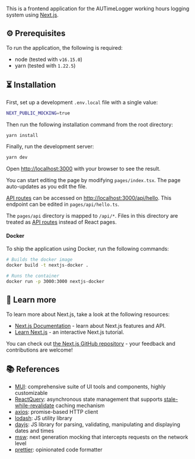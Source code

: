 This is a frontend application for the AUTimeLogger working hours logging system using [Next.js](https://nextjs.org/).

## ⚙️ Prerequisites

To run the application, the following is required:

- node (tested with `v16.15.0`)
- yarn (tested with `1.22.5`)

## ⏳ Installation

First, set up a development `.env.local` file with a single value:

```bash
NEXT_PUBLIC_MOCKING=true
```

Then run the following installation command from the root directory:

```bash
yarn install
```

Finally, run the development server:

```bash
yarn dev
```

Open [http://localhost:3000](http://localhost:3000) with your browser to see the result.

You can start editing the page by modifying `pages/index.tsx`. The page auto-updates as you edit the file.

[API routes](https://nextjs.org/docs/api-routes/introduction) can be accessed on [http://localhost:3000/api/hello](http://localhost:3000/api/hello). This endpoint can be edited in `pages/api/hello.ts`.

The `pages/api` directory is mapped to `/api/*`. Files in this directory are treated as [API routes](https://nextjs.org/docs/api-routes/introduction) instead of React pages.

#### Docker

To ship the application using Docker, run the following commands:

```bash
# Builds the docker image
docker build -t nextjs-docker .

# Runs the container
docker run -p 3000:3000 nextjs-docker
```

## 📖 Learn more

To learn more about Next.js, take a look at the following resources:

- [Next.js Documentation](https://nextjs.org/docs) - learn about Next.js features and API.
- [Learn Next.js](https://nextjs.org/learn) - an interactive Next.js tutorial.

You can check out [the Next.js GitHub repository](https://github.com/vercel/next.js/) - your feedback and contributions are welcome!

## 📚 References

- [MUI](https://mui.com/): comprehensive suite of UI tools and components, highly customizable
- [ReactQuery](https://tanstack.com/query/v4/): asynchronous state management that supports [stale-while-revalidate](https://www.rfc-editor.org/rfc/rfc5861#section-3) caching mechanism
- [axios](https://axios-http.com/): promise-based HTTP client
- [lodash](https://lodash.com/): JS utility library
- [dayjs](https://day.js.org/): JS library for parsing, validating, manipulating and displaying dates and times
- [msw](https://mswjs.io/): next generation mocking that intercepts requests on the network level
- [prettier](https://prettier.io/): opinionated code formatter
